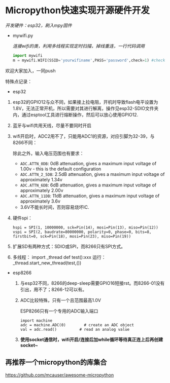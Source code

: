 # Micropython快速实现开源硬件开发

*开发硬件：esp32，刷入mpy固件*



- mywifi.py

  *连接wifi的类，利用多线程实现定时扫描，掉线重连，一行代码调用*

  ```python
  import mywifi
  m = mywifi.WIFI(SSID='yourwifiname',PASS='password',check=1) #check表示是否定时自检重连
  ```

  



欢迎大家加入，一同push





特殊点记录：

- esp32

1. esp32的GPIO12与众不同，如果接上拉电阻，开机时导致flash电平设置为1.8V，无法正常开机，所以需要对其进行解离，操作见esp32-SDIO文件夹内，通过esptool工具进行熔断操作，然后可以放心使用GPIO12.

2. 蓝牙与wifi共用天线，尽量不要同时开启

3. wifi开启时，ADC2用不了，只能用ADC1的资源，对应引脚为32-39，与8266不同：

   除此之外，输入电压范围也有要求：

   - `ADC.ATTN_0DB`: 0dB attenuation, gives a maximum input voltage of 1.00v - this is the default configuration
   - `ADC.ATTN_2_5DB`: 2.5dB attenuation, gives a maximum input voltage of approximately 1.34v
   - `ADC.ATTN_6DB`: 6dB attenuation, gives a maximum input voltage of approximately 2.00v
   - `ADC.ATTN_11DB`: 11dB attenuation, gives a maximum input voltage of approximately 3.6v
   - 3.6V不能长时间，否则容易烧坏IC.

4. 硬件spi：

   ```
   hspi = SPI(1, 10000000, sck=Pin(14), mosi=Pin(13), miso=Pin(12))
   vspi = SPI(2, baudrate=80000000, polarity=0, phase=0, bits=8, firstbit=0, sck=Pin(18), mosi=Pin(23), miso=Pin(19))
   ```

5. 扩展SD有两种方式：SDIO或SPI，而8266只有SPI方式。

6. 多线程： import _thread     def test():xxx    运行： _thread.start_new_thread(test,())





- esp8266

  1. 与esp32不同，8266的deep-sleep需要GPIO16短接rst。而8266-01没有引出，用不了；8266-12可以有。

  2. ADC比较特殊，只有一个且范围最高1.0V

     ESP8266只有一个专用的ADC输入端口

     ```
     import machine
     adc = machine.ADC(0)        # create an ADC object
     val = adc.read()          # read an analog value
     ```
     
     
     
  3. **使用socket通信时，wifi开启/连接后加while循环等待真正连上后再创建socket~**




## **再推荐一个micropython的库集合**

https://github.com/mcauser/awesome-micropython

